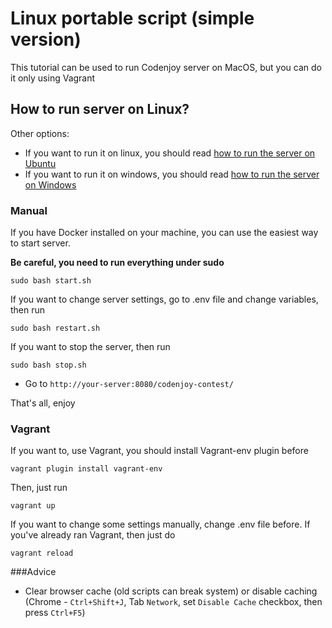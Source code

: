 Linux portable script (simple version)
======================
This tutorial can be used to run Codenjoy server on MacOS, but you can do it only using Vagrant

How to run server on Linux?
----------------------------
Other options:
- If you want to run it on linux, you should read
[how to run the server on Ubuntu](https://github.com/codenjoyme/codenjoy-portable-linux.git#ubuntu-portable-script)
- If you want to run it on windows, you should read
[how to run the server on Windows](https://github.com/codenjoyme/codenjoy-portable-windows.git#windows-portable-script)



### Manual

If you have Docker installed on your machine, you can use the easiest way to start server.

**Be careful, you need to run everything under sudo**

```
sudo bash start.sh
```

If you want to change server settings, go to .env file and change variables, then run

```
sudo bash restart.sh
```

If you want to stop the server, then run

```
sudo bash stop.sh
```

- Go to ```http://your-server:8080/codenjoy-contest/```


That's all, enjoy

### Vagrant

If you want to, use Vagrant, you should install Vagrant-env plugin before

```
vagrant plugin install vagrant-env
```

Then, just run 

```
vagrant up 
```

If you want to change some settings manually, change .env file before.
If you've already ran Vagrant, then just do 

```
vagrant reload
```

###Advice

- Clear browser cache (old scripts can break system) or disable caching 
 (Chrome - `Ctrl+Shift+J`, Tab `Network`, set `Disable Cache` checkbox, then press `Ctrl+F5`)

